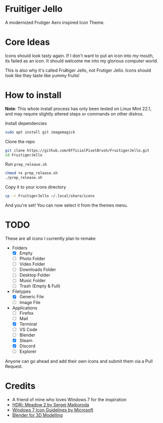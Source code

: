 # Fruitiger Jello
A modernized Frutiger Aero inspired Icon Theme.

# Core Ideas
Icons should look tasty again.
If I don't want to put an icon into my mouth, its failed as an icon.
It should welcome me into my glorious computer world.

This is also why it's called Fru**i**tiger Jello, not Frutiger Jello.
Icons should look like they taste like yummy fruits!

# How to install
**Note**: This whole install process has only been tested on Linux Mint 22.1, and may require slightly altered steps or commands on other distros.

Install dependencies
```bash
sudo apt install git imagemagick
```

Clone the repo
```bash
git clone https://github.com/OfficialPixelBrush/FruitigerJello.git
cd FruitigerJello
```

Run `prep_release.sh`
```bash
chmod +x prep_release.sh
./prep_release.sh
```

Copy it to your icons directory
```bash
cp -r FruitigerJello ~/.local/share/icons
```

And you're set!
You can now select it from the themes menu.

# TODO
These are all icons I currently plan to remake
- Folders
    - [x] Empty
    - [ ] Photo Folder
    - [ ] Video Folder
    - [ ] Downloads Folder
    - [ ] Desktop Folder
    - [ ] Music Folder
    - [ ] Trash (Empty & Full)
- Filetypes
    - [x] Generic File
    - [ ] Image File
- Applications
    - [ ] Firefox
    - [ ] Mail
    - [x] Terminal
    - [ ] VS Code
    - [ ] Blender
    - [x] Steam
    - [x] Discord
    - [ ] Explorer

Anyone can go ahead and add their own icons and submit them via a Pull Request.

# Credits
- A friend of mine who loves Windows 7 for the inspiration
- [HDRi: Meadow 2 by Sergej Majboroda](https://polyhaven.com/a/meadow_2)
- [Windows 7 Icon Guidelines by Microsoft](https://learn.microsoft.com/en-us/windows/win32/uxguide/vis-icons)
- [Blender for 3D Modelling](https://www.blender.org/download/)
